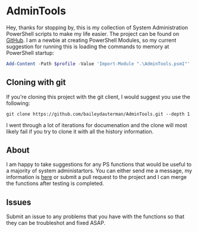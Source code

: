 # AdminTools

Hey, thanks for stopping by, this is my collection of System Administration PowerShell scripts to make my life easier.
The project can be found on [GitHub](https://github.com/baileydauterman/AdminTools).
I am a newbie at creating PowerShell Modules, so my current suggestion for running this is loading the commands to memory at PowerShell startup:

```powershell
Add-Content -Path $profile -Value 'Import-Module ".\AdminTools.psm1"'
```

## Cloning with git
If you're cloning this project with the git client, I would suggest you use the following:

```
git clone https://github.com/baileydauterman/AdminTools.git --depth 1
```
I went through a lot of iterations for documenation and the clone will most likely fail if you try to clone it with all the history information.

## About
I am happy to take suggestions for any PS functions that would be useful to a majority of system administartors. You can either send me a message, my information is [here](https://baileydauterman.github.io/) or submit a pull request to the project and I can merge the functions after testing is completed.

## Issues
Submit an issue to any problems that you have with the functions so that they can be troubleshot and fixed ASAP.
